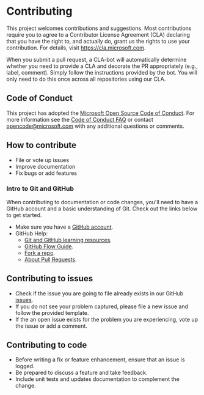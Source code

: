 # Contributing

This project welcomes contributions and suggestions. Most contributions require you to
agree to a Contributor License Agreement (CLA) declaring that you have the right to,
and actually do, grant us the rights to use your contribution. For details, visit
https://cla.microsoft.com.

When you submit a pull request, a CLA-bot will automatically determine whether you need
to provide a CLA and decorate the PR appropriately (e.g., label, comment). Simply follow the
instructions provided by the bot. You will only need to do this once across all repositories using our CLA.

## Code of Conduct

This project has adopted the [Microsoft Open Source Code of Conduct](https://opensource.microsoft.com/codeofconduct/).
For more information see the [Code of Conduct FAQ](https://opensource.microsoft.com/codeofconduct/faq/)
or contact [opencode@microsoft.com](mailto:opencode@microsoft.com) with any additional questions or comments.

## How to contribute

- File or vote up issues
- Improve documentation
- Fix bugs or add features

### Intro to Git and GitHub

When contributing to documentation or code changes, you'll need to have a GitHub account and a basic understanding of Git.
Check out the links below to get started.

- Make sure you have a [GitHub account][github-signup].
- GitHub Help:
  - [Git and GitHub learning resources][learn-git].
  - [GitHub Flow Guide][github-flow].
  - [Fork a repo][github-fork].
  - [About Pull Requests][github-pr].

## Contributing to issues

- Check if the issue you are going to file already exists in our GitHub [issues](https://github.com/Microsoft/PSRule-pipelines/issues).
- If you do not see your problem captured, please file a new issue and follow the provided template.
- If the an open issue exists for the problem you are experiencing, vote up the issue or add a comment.

## Contributing to code

- Before writing a fix or feature enhancement, ensure that an issue is logged.
- Be prepared to discuss a feature and take feedback.
- Include unit tests and updates documentation to complement the change.

[learn-git]: https://help.github.com/en/articles/git-and-github-learning-resources
[github-flow]: https://guides.github.com/introduction/flow/
[github-signup]: https://github.com/signup/free
[github-fork]: https://help.github.com/en/github/getting-started-with-github/fork-a-repo
[github-pr]: https://help.github.com/en/github/collaborating-with-issues-and-pull-requests/about-pull-requests
[github-pr-create]: https://help.github.com/en/github/collaborating-with-issues-and-pull-requests/creating-a-pull-request-from-a-fork
